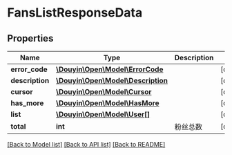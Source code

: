 # FansListResponseData

## Properties
Name | Type | Description | Notes
------------ | ------------- | ------------- | -------------
**error_code** | [**\Douyin\Open\Model\ErrorCode**](ErrorCode.md) |  | [optional] 
**description** | [**\Douyin\Open\Model\Description**](Description.md) |  | [optional] 
**cursor** | [**\Douyin\Open\Model\Cursor**](Cursor.md) |  | [optional] 
**has_more** | [**\Douyin\Open\Model\HasMore**](HasMore.md) |  | [optional] 
**list** | [**\Douyin\Open\Model\User[]**](User.md) |  | [optional] 
**total** | **int** | 粉丝总数 | [optional] 

[[Back to Model list]](../../README.md#documentation-for-models) [[Back to API list]](../../README.md#documentation-for-api-endpoints) [[Back to README]](../../README.md)

